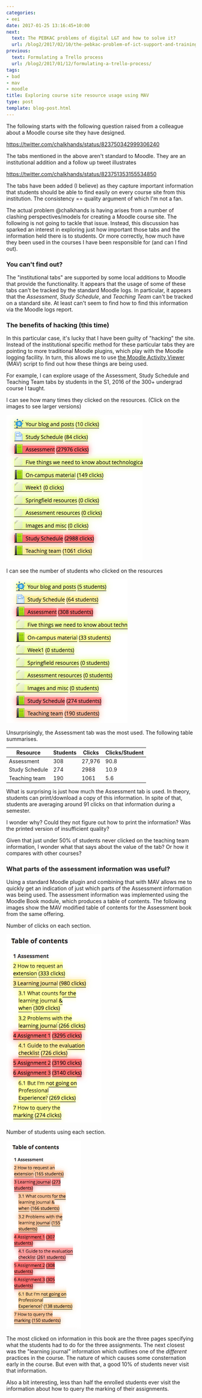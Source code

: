 ```yaml
---
categories:
- eei
date: 2017-01-25 13:16:45+10:00
next:
  text: The PEBKAC problems of digital L&T and how to solve it?
  url: /blog2/2017/02/10/the-pebkac-problem-of-ict-support-and-training/
previous:
  text: Formulating a Trello process
  url: /blog2/2017/01/12/formulating-a-trello-process/
tags:
- bad
- mav
- moodle
title: Exploring course site resource usage using MAV
type: post
template: blog-post.html
---
```

The following starts with the following question raised from a colleague about a Moodle course site they have designed.

https://twitter.com/chalkhands/status/823750342999306240

The tabs mentioned in the above aren't standard to Moodle. They are an institutional addition and a follow up tweet illustrates

https://twitter.com/chalkhands/status/823751353155534850

The tabs have been added (I believe) as they capture important information that students should be able to find easily on every course site from this institution. The consistency == quality argument of which I'm not a fan.

The actual problem @chalkhands is having arises from a number of clashing perspectives/models for creating a Moodle course site. The following is not going to tackle that issue. Instead, this discussion has sparked an interest in exploring just how important those tabs and the information held there is to students. Or more correctly, how much have they been used in the courses I have been responsible for (and can I find out).

### You can't find out?

The "institutional tabs" are supported by some local additions to Moodle that provide the functionality. It appears that the usage of some of these tabs can't be tracked by the standard Moodle logs. In particular, it appears that the _Assessment_, _Study Schedule_, and _Teaching Team_ can't be tracked on a standard site. At least can't seem to find how to find this information via the Moodle logs report.

### The benefits of hacking (this time)

In this particular case, it's lucky that I have been guilty of "hacking" the site. Instead of the institutional specific method for these particular tabs they are pointing to more traditional Moodle plugins, which play with the Moodle logging facility. In turn, this allows me to use [the Moodle Activity Viewer](https://github.com/damoclark/mav-enterprise) (MAV) script to find out how these things are being used.

For example, I can explore usage of the Assessment, Study Schedule and Teaching Team tabs by students in the S1, 2016 of the 300+ undergrad course I taught.

I can see how many times they clicked on the resources. (Click on the images to see larger versions)

[![EDC3100 2016, S1, Clicks](images/31699623433_98661677ec.jpg)](https://www.flickr.com/photos/david_jones/31699623433/in/dateposted-public/ "EDC3100 2016, S1, Clicks")
<script async src="//embedr.flickr.com/assets/client-code.js" charset="utf-8"></script>

I can see the number of students who clicked on the resources

[![EDC3100 2016, S1, Students](images/32389239801_17021db029.jpg)](https://www.flickr.com/photos/david_jones/32389239801/in/dateposted-public/ "EDC3100 2016, S1, Students")
<script async src="//embedr.flickr.com/assets/client-code.js" charset="utf-8"></script>

Unsurprisingly, the Assessment tab was the most used. The following table summarises.

| Resource | Students | Clicks | Clicks/Student |
| --- | --- | --- | --- |
| Assessment | 308 | 27,976 | 90.8 |
| Study Schedule | 274 | 2988 | 10.9 |
| Teaching team | 190 | 1061 | 5.6 |

What is surprising is just how much the Assessment tab is used. In theory, students can print/download a copy of this information. In spite of that, students are averaging around 91 clicks on that information during a semester.

I wonder why? Could they not figure out how to print the information? Was the printed version of insufficient quality?

Given that just under 50% of students never clicked on the teaching team information, I wonder what that says about the value of the tab? Or how it compares with other courses?

### What parts of the assessment information was useful?

Using a standard Moodle plugin and combining that with MAV allows me to quickly get an indication of just which parts of the Assessment information was being used. The assessment information was implemented using the Moodle Book module, which produces a table of contents. The following images show the MAV modified table of contents for the Assessment book from the same offering.

Number of clicks on each section.

[![Screen Shot 2017-01-25 at 1.11.05 pm](images/32470708926_693b0bbcf1.jpg)](https://www.flickr.com/photos/david_jones/32470708926/in/dateposted-public/ "Screen Shot 2017-01-25 at 1.11.05 pm")
<script async src="//embedr.flickr.com/assets/client-code.js" charset="utf-8"></script>

Number of students using each section.

[![EDC3100 Assessment contents by student](images/32470707516_fa4471b1c7.jpg)](https://www.flickr.com/photos/david_jones/32470707516/in/dateposted-public/ "EDC3100 Assessment contents by student")
<script async src="//embedr.flickr.com/assets/client-code.js" charset="utf-8"></script>

The most clicked on information in this book are the three pages specifying what the students had to do for the three assignments. The next closest was the "learning journal" information which outlines one of the _different_ practices in the course. The nature of which causes some consternation early in the course. But even with that, a good 10% of students never visit that information.

Also a bit interesting, less than half the enrolled students ever visit the information about how to query the marking of their assignments.